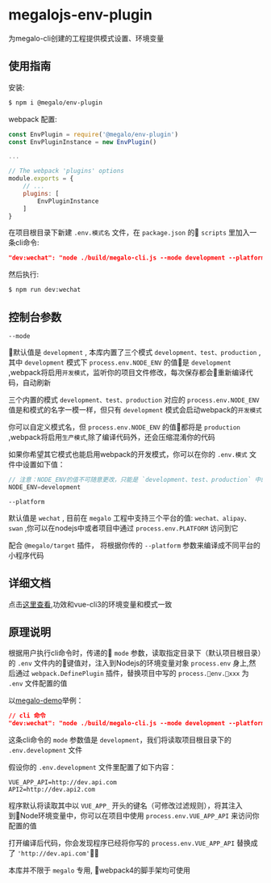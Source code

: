 # megalojs-env-plugin
为megalo-cli创建的工程提供模式设置、环境变量

## 使用指南

安装:
```bash
$ npm i @megalo/env-plugin
```

webpack 配置:
```js
const EnvPlugin = require('@megalo/env-plugin')
const EnvPluginInstance = new EnvPlugin()

...

// The webpack 'plugins' options
module.exports = {
    // ...
    plugins: [
        EnvPluginInstance
    ]
}
```

在项目根目录下新建 `.env.模式名` 文件，在 `package.json` 的 `scripts` 里加入一条cli命令:
```json
"dev:wechat": "node ./build/megalo-cli.js --mode development --platform wechat",
```

然后执行:
```bash
$ npm run dev:wechat
```

## 控制台参数

`--mode` 

默认值是 `development` , 本库内置了三个模式 `development、test、production` ,其中 `development` 模式下 `process.env.NODE_ENV` 的值是 `development` ,webpack将启用`开发模式`，监听你的项目文件修改，每次保存都会重新编译代码，自动刷新

三个内置的模式 `development、test、production` 对应的 `process.env.NODE_ENV` 值是和模式的名字一模一样，但只有 `development` 模式会启动webpack的`开发模式`

你可以自定义模式名，但 `process.env.NODE_ENV` 的值都将是 `production` ,webpack将启用`生产模式`,除了编译代码外，还会压缩混淆你的代码

如果你希望其它模式也能启用webpack的开发模式，你可以在你的 `.env.模式` 文件中设置如下值：
```js
// 注意：NODE_ENV的值不可随意更改，只能是 `development、test、production` 中的任一个
NODE_ENV=development
```

`--platform`

默认值是 `wechat` , 目前在 `megalo` 工程中支持三个平台的值: `wechat、alipay、swan` ,你可以在nodejs中或者项目中通过 `process.env.PLATFORM` 访问到它

配合 `@megalo/target` 插件， 将根据你传的 `--platform` 参数来编译成不同平台的小程序代码


## 详细文档

点击[这里查看](https://cli.vuejs.org/zh/guide/mode-and-env.html#%E6%A8%A1%E5%BC%8F),功效和vue-cli3的环境变量和模式一致

## 原理说明
根据用户执行cli命令时，传递的 `mode` 参数，读取指定目录下（默认项目根目录）的 `.env` 文件内的键值对，注入到Nodejs的环境变量对象 `process.env` 身上,然后通过 `webpack.DefinePlugin` 插件，替换项目中写的 `process.env.xxx` 为  `.env` 文件配置的值

以[megalo-demo](https://github.com/bigmeow/megalo-demo)举例：
```json
// cli 命令
"dev:wechat": "node ./build/megalo-cli.js --mode development --platform wechat"
```
这条cli命令的 `mode` 参数值是 `development`，我们将读取项目根目录下的 `.env.development` 文件

假设你的 `.env.development` 文件里配置了如下内容：
```config
VUE_APP_API=http://dev.api.com
API2=http://dev.api2.com
```

程序默认将读取其中以 `VUE_APP_` 开头的键名（可修改过滤规则），将其注入到Node环境变量中，你可以在项目中使用 `process.env.VUE_APP_API` 来访问你配置的值

打开编译后代码，你会发现程序已经将你写的 `process.env.VUE_APP_API` 替换成了 `'http://dev.api.com'`

本库并不限于 `megalo` 专用, webpack4的脚手架均可使用
